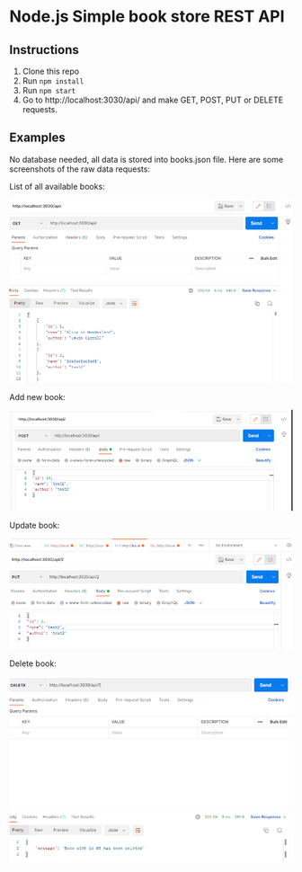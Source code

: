 # Node.js Simple book store REST API

## Instructions

1. Clone this repo
2. Run `npm install` 
3. Run `npm start`
4. Go to http://localhost:3030/api/ and make GET, POST, PUT or DELETE requests.

## Examples
No database needed, all data is stored into books.json file. Here are some screenshots of the raw data requests:

List of all available books:

![List of all available books](get.jpg)

Add new book:

![Add new book](post.jpg)

Update book:

![Update book](put.jpg)

Delete book:

![Delete book](delete.jpg)
